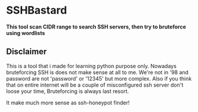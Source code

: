 # SSHBastard
**This tool scan CIDR range to search SSH servers, then try to bruteforce using wordlists**

## Disclaimer

This is a tool that i made for learning python purpose only. Nowadays bruteforcing SSH is does not make sense at all to me. We're not in '98 and password are not 'password' or '12345' but more complex. Also if you think that on entire internet will be a couple of misconfigured ssh server don't loose your time, Bruteforcing is always last resort.

It make much more sense as ssh-honeypot finder! 
